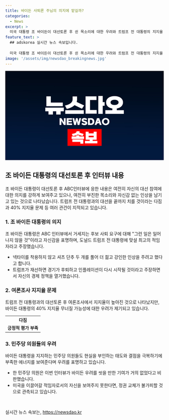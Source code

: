 ```yaml
---
title: 바이든 사퇴론 주님의 의지에 맡길까?
categories:
  - News
excerpt: >
  미국 대통령 조 바이든이 대선토론 후 쉰 목소리에 대한 우려와 트럼프 전 대통령의 지지율 상승에 대응하기 위해 ABC뉴스 인터뷰에 나서며 자신감을 보이지 못하고 있다. 민주당 의원들은 바이든의 자신감 상실과 쉰 목소리로 인한 우려를 표명하며 바이든의 사퇴를 주장하고 있다. 바이든은 여전히 대선 후보로 남겨져있지만, 40% 지지율 무너질 경우 대선 후보자리를 내려놓을 수밖에 없을 것으로 보여지고 있다. 현재 바이든의 인지능력, 육체적 능력에 대한 의심을 극복하기 위해 지지자들이 바이든을 지원하고 있지만, 여전히 바이든의 자신감 있는 대답이 부족한 상황이어서 요람조사가 관건으로 여겨지고 있다.
feature_text: >
  ## adskorea 실시간 뉴스 속보입니다.

  미국 대통령 조 바이든이 대선토론 후 쉰 목소리에 대한 우려와 트럼프 전 대통령의 지지율 상승에 대응하기 위해 ABC뉴스 인터뷰에 나서며 자신감을 보이지 못하고 있다. 민주당 의원들은 바이든의 자신감 상실과 쉰 목소리로 인한 우려를 표명하며 바이든의 사퇴를 주장하고 있다. 바이든은 여전히 대선 후보로 남겨져있지만, 40% 지지율 무너질 경우 대선 후보자리를 내려놓을 수밖에 없을 것으로 보여지고 있다. 현재 바이든의 인지능력, 육체적 능력에 대한 의심을 극복하기 위해 지지자들이 바이든을 지원하고 있지만, 여전히 바이든의 자신감 있는 대답이 부족한 상황이어서 요람조사가 관건으로 여겨지고 있다.
image: '/assets/img/newsdao_breakingnews.jpg'
---
```


<p><img src="/assets/img/newsdao_breakingnews.jpg" alt="adskorea 속보" /></p>

<h2 data-ke-size="size26">조 바이든 대통령의 대선토론 후 인터뷰 내용</h2>

<p data-ke-size="size16">조 바이든 대통령이 대선토론 후 ABC인터뷰에 응한 내용은 여전히 자신의 대선 참여에 대한 의지를 강하게 보여주고 있으나, 여전히 부진한 목소리와 자신감 없는 인상을 남기고 있는 것으로 나타났습니다. 트럼프 전 대통령과의 대선을 끝까지 치를 것이라는 다짐과 40% 지지율 문제 등 여러 관건이 지적되고 있습니다.</p>

<h3>
  1. 조 바이든 대통령의 의지 
</h3>

<p data-ke-size="size16">조 바이든 대통령은 ABC 인터뷰에서 거세지는 후보 사퇴 요구에 대해 "그런 일은 일어나지 않을 것"이라고 자신감을 표명하며, 도널드 트럼프 전 대통령에 맞설 최고의 적임자라고 주장했습니다.</p>

<ul>
  <li>넥타이를 착용하지 않고 셔츠 단추 두 개를 풀어 더 젊고 강인한 인상을 주려고 했다고 합니다.</li>
  <li>트럼프가 재선하면 경기가 후퇴하고 인플레이션이 다시 시작될 것이라고 주장하면서 자신의 경제 정책을 열거했습니다.</li>
</ul>

<h3>
  2. 여론조사 지지율 문제
</h3>

<p data-ke-size="size16">트럼프 전 대통령과의 대선토론 후 여론조사에서 지지율이 높아진 것으로 나타났지만, 바이든 대통령의 40% 지지율 무너질 가능성에 대한 우려가 제기되고 있습니다.</p>

<table>
  <tr>
    <td style="text-align: center; height: 17px;"><b>다짐</b></td>
  </tr>
  <tr>
    <td style="text-align: center; height: 17px;"><b>긍정적 평가 부족</b></td>
  </tr>
</table>

<h3>
  3. 민주당 의원들의 우려
</h3>

<p data-ke-size="size16">바이든 대통령을 지지하는 민주당 의원들도 현실을 부인하는 태도와 결점을 극복하기에 부족한 에너지를 보여준다며 우려를 표명하고 있습니다.</p>

<ul>
  <li>한 민주당 의원은 이번 인터뷰가 바이든 우려를 씻을 만한 기여가 거의 없었다고 비판했습니다.</li>
  <li>미국을 이끌어갈 적임자로서의 자신을 보여주지 못한다면, 정권 교체가 불가피할 것으로 관측되고 있습니다.</li>
</ul>

<p data-ke-size="size16">&nbsp;</p>
실시간 뉴스 속보는, <a href="https://newsdao.kr" rel="dofollow">https://newsdao.kr</a>


